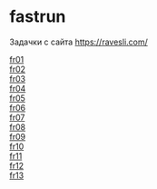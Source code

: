 # fastrun
Задачки с сайта https://ravesli.com/

<div><a href="https://ravesli.com/praktika-chast-1/">fr01</a></div>
<div><a href="https://ravesli.com/praktika-chast-2/">fr02</a></div>
<div><a href="https://ravesli.com/praktika-chast-3/">fr03</a></div>
<div><a href="https://ravesli.com/praktika-chast-4/">fr04</a></div>
<div><a href="https://ravesli.com/praktika-chast-5/">fr05</a></div>
<div><a href="https://ravesli.com/praktika-chast-6/">fr06</a></div>
<div><a href="https://ravesli.com/praktika-chast-7/">fr07</a></div>
<div><a href="https://ravesli.com/praktika-chast-8/">fr08</a></div>
<div><a href="https://ravesli.com/praktika-chast-9/">fr09</a></div>
<div><a href="https://ravesli.com/praktika-chast-10/">fr10</a></div>
<div><a href="https://ravesli.com/praktika-chast-11/">fr11</a></div>
<div><a href="https://ravesli.com/praktika-chast-12/">fr12</a></div>
<div><a href="https://ravesli.com/praktika-chast-13/">fr13</a></div>
